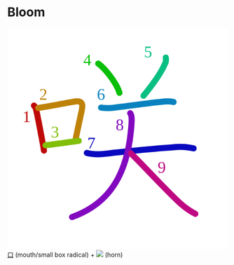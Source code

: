 # Bloom
![54b2](Kanji/kanji-colorize/54b2.svg)
[口](Vocabulary/口.md) (mouth/small box radical) + ![](http://www.kanjidamage.com/assets/radsmall/horny-heaven-c832b639909cf24b66590586a72d133ab77757661f28ae15df37c5a77e06cc8e.jpg) (horn)